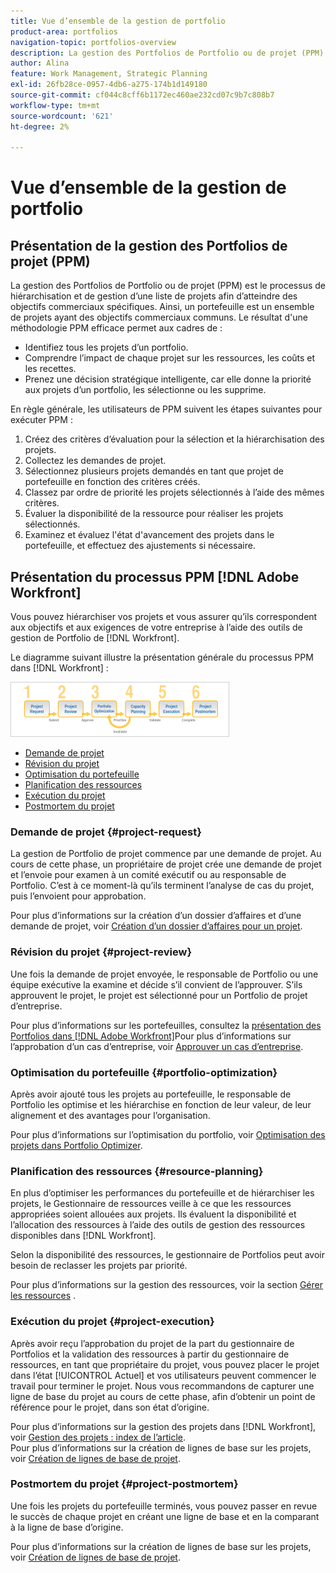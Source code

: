 ```yaml
---
title: Vue d’ensemble de la gestion de portfolio
product-area: portfolios
navigation-topic: portfolios-overview
description: La gestion des Portfolios de Portfolio ou de projet (PPM) est le processus de hiérarchisation et de gestion d’une liste de projets afin d’atteindre des objectifs commerciaux spécifiques. Un portfolio est un ensemble de projets avec des objectifs commerciaux communs.
author: Alina
feature: Work Management, Strategic Planning
exl-id: 26fb28ce-0957-4db6-a275-174b1d149180
source-git-commit: cf044c8cff6b1172ec460ae232cd07c9b7c808b7
workflow-type: tm+mt
source-wordcount: '621'
ht-degree: 2%

---
```


# Vue d’ensemble de la gestion de portfolio

<!--Audited: 12/2023-->

## Présentation de la gestion des Portfolios de projet (PPM)

La gestion des Portfolios de Portfolio ou de projet (PPM) est le processus de hiérarchisation et de gestion d’une liste de projets afin d’atteindre des objectifs commerciaux spécifiques. Ainsi, un portefeuille est un ensemble de projets ayant des objectifs commerciaux communs. Le résultat d&#39;une méthodologie PPM efficace permet aux cadres de :

* Identifiez tous les projets d’un portfolio.
* Comprendre l’impact de chaque projet sur les ressources, les coûts et les recettes.
* Prenez une décision stratégique intelligente, car elle donne la priorité aux projets d’un portfolio, les sélectionne ou les supprime.

En règle générale, les utilisateurs de PPM suivent les étapes suivantes pour exécuter PPM :

1. Créez des critères d’évaluation pour la sélection et la hiérarchisation des projets.
1. Collectez les demandes de projet.
1. Sélectionnez plusieurs projets demandés en tant que projet de portefeuille en fonction des critères créés.
1. Classez par ordre de priorité les projets sélectionnés à l’aide des mêmes critères.
1. Évaluer la disponibilité de la ressource pour réaliser les projets sélectionnés.
1. Examinez et évaluez l&#39;état d&#39;avancement des projets dans le portefeuille, et effectuez des ajustements si nécessaire.

## Présentation du processus PPM [!DNL Adobe Workfront]

Vous pouvez hiérarchiser vos projets et vous assurer qu’ils correspondent aux objectifs et aux exigences de votre entreprise à l’aide des outils de gestion de Portfolio de [!DNL Workfront].

Le diagramme suivant illustre la présentation générale du processus PPM dans [!DNL Workfront] :

![](assets/pm1-350x88.png)

* [Demande de projet](#project-request)
* [Révision du projet](#project-review)
* [Optimisation du portefeuille](#portfolio-optimization)
* [Planification des ressources](#resource-planning)
* [Exécution du projet](#project-execution)
* [Postmortem du projet](#project-postmortem)

### Demande de projet {#project-request}

La gestion de Portfolio de projet commence par une demande de projet. Au cours de cette phase, un propriétaire de projet crée une demande de projet et l’envoie pour examen à un comité exécutif ou au responsable de Portfolio. C’est à ce moment-là qu’ils terminent l’analyse de cas du projet, puis l’envoient pour approbation.

Pour plus d’informations sur la création d’un dossier d’affaires et d’une demande de projet, voir [Création d’un dossier d’affaires pour un projet](../../../manage-work/projects/define-a-business-case/create-business-case.md).

### Révision du projet {#project-review}

Une fois la demande de projet envoyée, le responsable de Portfolio ou une équipe exécutive la examine et décide s’il convient de l’approuver. S’ils approuvent le projet, le projet est sélectionné pour un Portfolio de projet d’entreprise.

Pour plus d’informations sur les portefeuilles, consultez la [présentation des Portfolios dans [!DNL Adobe Workfront]](../../../manage-work/portfolios/portfolios-overview/portfolio-overview.md)Pour plus d’informations sur l’approbation d’un cas d’entreprise, voir [Approuver un cas d’entreprise](../../../manage-work/projects/define-a-business-case/approve-business-case.md).

### Optimisation du portefeuille {#portfolio-optimization}

Après avoir ajouté tous les projets au portefeuille, le responsable de Portfolio les optimise et les hiérarchise en fonction de leur valeur, de leur alignement et des avantages pour l’organisation.

Pour plus d’informations sur l’optimisation du portfolio, voir [Optimisation des projets dans Portfolio Optimizer](../../../manage-work/portfolios/portfolio-optimizer/optimize-projects-in-portfolio-optimizer.md).

### Planification des ressources {#resource-planning}

En plus d’optimiser les performances du portefeuille et de hiérarchiser les projets, le Gestionnaire de ressources veille à ce que les ressources appropriées soient allouées aux projets. Ils évaluent la disponibilité et l’allocation des ressources à l’aide des outils de gestion des ressources disponibles dans [!DNL Workfront].

Selon la disponibilité des ressources, le gestionnaire de Portfolios peut avoir besoin de reclasser les projets par priorité.

Pour plus d’informations sur la gestion des ressources, voir la section [Gérer les ressources](../../../resource-mgmt/manage-resources.md) .

### Exécution du projet {#project-execution}

Après avoir reçu l’approbation du projet de la part du gestionnaire de Portfolios et la validation des ressources à partir du gestionnaire de ressources, en tant que propriétaire du projet, vous pouvez placer le projet dans l’état [!UICONTROL Actuel] et vos utilisateurs peuvent commencer le travail pour terminer le projet. Nous vous recommandons de capturer une ligne de base du projet au cours de cette phase, afin d’obtenir un point de référence pour le projet, dans son état d’origine.

Pour plus d’informations sur la gestion des projets dans [!DNL Workfront], voir [Gestion des projets : index de l’article](../../../manage-work/projects/manage-projects/manage-projects-overview.md).\
Pour plus d’informations sur la création de lignes de base sur les projets, voir [Création de lignes de base de projet](../../../manage-work/projects/create-projects/create-baselines.md).

### Postmortem du projet {#project-postmortem}

Une fois les projets du portefeuille terminés, vous pouvez passer en revue le succès de chaque projet en créant une ligne de base et en la comparant à la ligne de base d’origine.

Pour plus d’informations sur la création de lignes de base sur les projets, voir [Création de lignes de base de projet](../../../manage-work/projects/create-projects/create-baselines.md).

